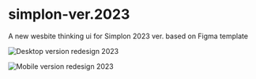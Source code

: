 # simplon-ver.2023
A new wesbite thinking ui for Simplon 2023 ver. based on Figma template

![Desktop version redesign 2023](https://user-images.githubusercontent.com/47704495/218651276-6ecd6d1c-62bb-4be5-be09-0935a38bb1b4.png)

![Mobile version redesign 2023](https://user-images.githubusercontent.com/47704495/218650632-95aca359-659c-4b57-8445-e3ed97c7c0fa.png)
